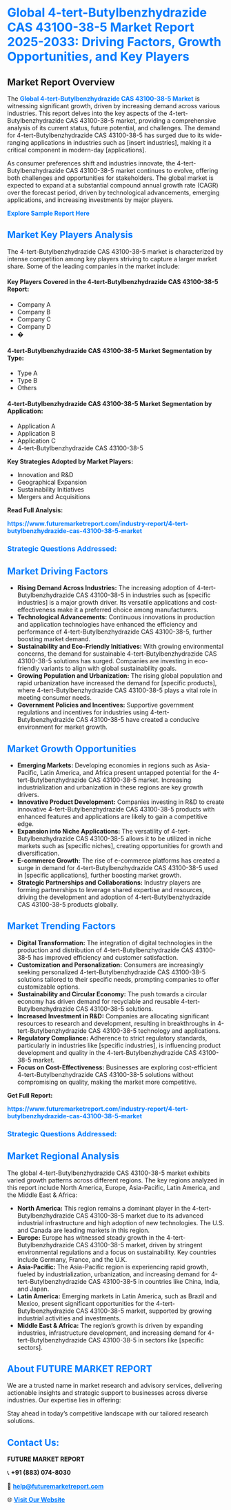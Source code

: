<h1 style="color: #007BFF;">Global 4-tert-Butylbenzhydrazide CAS 43100-38-5 Market Report 2025-2033: Driving Factors, Growth Opportunities, and Key Players</h1>

<section id="overview">
<h2>Market Report Overview</h2>
<p>The <a href="https://www.futuremarketreport.com/industry-report/4-tert-butylbenzhydrazide-cas-43100-38-5-market" style="color: #007BFF; text-decoration: none;"><strong>Global 4-tert-Butylbenzhydrazide CAS 43100-38-5 Market</strong></a> is witnessing significant growth, driven by increasing demand across various industries. This report delves into the key aspects of the 4-tert-Butylbenzhydrazide CAS 43100-38-5 market, providing a comprehensive analysis of its current status, future potential, and challenges. The demand for 4-tert-Butylbenzhydrazide CAS 43100-38-5 has surged due to its wide-ranging applications in industries such as [insert industries], making it a critical component in modern-day [applications].</p>
<p>As consumer preferences shift and industries innovate, the 4-tert-Butylbenzhydrazide CAS 43100-38-5 market continues to evolve, offering both challenges and opportunities for stakeholders. The global market is expected to expand at a substantial compound annual growth rate (CAGR) over the forecast period, driven by technological advancements, emerging applications, and increasing investments by major players.</p>
</section>

<section id="overview">
<p><a href="https://www.futuremarketreport.com/request-sample/reportId=119837" style="color: #007BFF; text-decoration: none;"><strong>Explore Sample Report Here</strong></a></p>
</section>

<section id="key-players">
<h2 style="color: #007BFF;">Market Key Players Analysis</h2>
<p>The 4-tert-Butylbenzhydrazide CAS 43100-38-5 market is characterized by intense competition among key players striving to capture a larger market share. Some of the leading companies in the market include:</p>
<h4>Key Players Covered in the 4-tert-Butylbenzhydrazide CAS 43100-38-5 Report:</h4>
<ul><li>Company A</li><li>Company B</li><li>Company C</li><li>Company D</li><li>�</li></ul>
<h4>4-tert-Butylbenzhydrazide CAS 43100-38-5 Market Segmentation by Type:</h4>
<ul><li>Type A</li><li>Type B</li><li>Others</li></ul>

<h4>4-tert-Butylbenzhydrazide CAS 43100-38-5 Market Segmentation by Application:</h4>
<ul><li>Application A</li><li>Application B</li><li>Application C</li><li>4-tert-Butylbenzhydrazide CAS 43100-38-5</li></ul>
<p><strong>Key Strategies Adopted by Market Players:</strong></p>
<ul>
<li>Innovation and R&D</li>
<li>Geographical Expansion</li>
<li>Sustainability Initiatives</li>
<li>Mergers and Acquisitions</li>
</ul>
</section>

<section>
<p><strong>Read Full Analysis: </strong></p><a href="https://www.futuremarketreport.com/industry-report/4-tert-butylbenzhydrazide-cas-43100-38-5-market" style="color: #007BFF; text-decoration: none;"><strong>https://www.futuremarketreport.com/industry-report/4-tert-butylbenzhydrazide-cas-43100-38-5-market</strong></a>
<h3 style="color: #007BFF;">Strategic Questions Addressed:</h3>
</section>

<section id="driving-factors">
<h2 style="color: #007BFF;">Market Driving Factors</h2>
<ul>
<li><strong>Rising Demand Across Industries:</strong> The increasing adoption of 4-tert-Butylbenzhydrazide CAS 43100-38-5 in industries such as [specific industries] is a major growth driver. Its versatile applications and cost-effectiveness make it a preferred choice among manufacturers.</li>
<li><strong>Technological Advancements:</strong> Continuous innovations in production and application technologies have enhanced the efficiency and performance of 4-tert-Butylbenzhydrazide CAS 43100-38-5, further boosting market demand.</li>
<li><strong>Sustainability and Eco-Friendly Initiatives:</strong> With growing environmental concerns, the demand for sustainable 4-tert-Butylbenzhydrazide CAS 43100-38-5 solutions has surged. Companies are investing in eco-friendly variants to align with global sustainability goals.</li>
<li><strong>Growing Population and Urbanization:</strong> The rising global population and rapid urbanization have increased the demand for [specific products], where 4-tert-Butylbenzhydrazide CAS 43100-38-5 plays a vital role in meeting consumer needs.</li>
<li><strong>Government Policies and Incentives:</strong> Supportive government regulations and incentives for industries using 4-tert-Butylbenzhydrazide CAS 43100-38-5 have created a conducive environment for market growth.</li>
</ul>
</section>

<section id="growth-opportunities">
<h2 style="color: #007BFF;">Market Growth Opportunities</h2>
<ul>
<li><strong>Emerging Markets:</strong> Developing economies in regions such as Asia-Pacific, Latin America, and Africa present untapped potential for the 4-tert-Butylbenzhydrazide CAS 43100-38-5 market. Increasing industrialization and urbanization in these regions are key growth drivers.</li>
<li><strong>Innovative Product Development:</strong> Companies investing in R&D to create innovative 4-tert-Butylbenzhydrazide CAS 43100-38-5 products with enhanced features and applications are likely to gain a competitive edge.</li>
<li><strong>Expansion into Niche Applications:</strong> The versatility of 4-tert-Butylbenzhydrazide CAS 43100-38-5 allows it to be utilized in niche markets such as [specific niches], creating opportunities for growth and diversification.</li>
<li><strong>E-commerce Growth:</strong> The rise of e-commerce platforms has created a surge in demand for 4-tert-Butylbenzhydrazide CAS 43100-38-5 used in [specific applications], further boosting market growth.</li>
<li><strong>Strategic Partnerships and Collaborations:</strong> Industry players are forming partnerships to leverage shared expertise and resources, driving the development and adoption of 4-tert-Butylbenzhydrazide CAS 43100-38-5 products globally.</li>
</ul>
</section>

<section id="trending-factors">
<h2 style="color: #007BFF;">Market Trending Factors</h2>
<ul>
<li><strong>Digital Transformation:</strong> The integration of digital technologies in the production and distribution of 4-tert-Butylbenzhydrazide CAS 43100-38-5 has improved efficiency and customer satisfaction.</li>
<li><strong>Customization and Personalization:</strong> Consumers are increasingly seeking personalized 4-tert-Butylbenzhydrazide CAS 43100-38-5 solutions tailored to their specific needs, prompting companies to offer customizable options.</li>
<li><strong>Sustainability and Circular Economy:</strong> The push towards a circular economy has driven demand for recyclable and reusable 4-tert-Butylbenzhydrazide CAS 43100-38-5 solutions.</li>
<li><strong>Increased Investment in R&D:</strong> Companies are allocating significant resources to research and development, resulting in breakthroughs in 4-tert-Butylbenzhydrazide CAS 43100-38-5 technology and applications.</li>
<li><strong>Regulatory Compliance:</strong> Adherence to strict regulatory standards, particularly in industries like [specific industries], is influencing product development and quality in the 4-tert-Butylbenzhydrazide CAS 43100-38-5 market.</li>
<li><strong>Focus on Cost-Effectiveness:</strong> Businesses are exploring cost-efficient 4-tert-Butylbenzhydrazide CAS 43100-38-5 solutions without compromising on quality, making the market more competitive.</li>
</ul>
</section>

<section>
<p><strong>Get Full Report: </strong></p><a href="https://www.futuremarketreport.com/industry-report/4-tert-butylbenzhydrazide-cas-43100-38-5-market" style="color: #007BFF; text-decoration: none;"><strong>https://www.futuremarketreport.com/industry-report/4-tert-butylbenzhydrazide-cas-43100-38-5-market</strong></a>
<h3 style="color: #007BFF;">Strategic Questions Addressed:</h3>
</section>


<section id="regional-analysis">
<h2 style="color: #007BFF;">Market Regional Analysis</h2>
<p>The global 4-tert-Butylbenzhydrazide CAS 43100-38-5 market exhibits varied growth patterns across different regions. The key regions analyzed in this report include North America, Europe, Asia-Pacific, Latin America, and the Middle East & Africa:</p>
<ul>
<li><strong>North America:</strong> This region remains a dominant player in the 4-tert-Butylbenzhydrazide CAS 43100-38-5 market due to its advanced industrial infrastructure and high adoption of new technologies. The U.S. and Canada are leading markets in this region.</li>
<li><strong>Europe:</strong> Europe has witnessed steady growth in the 4-tert-Butylbenzhydrazide CAS 43100-38-5 market, driven by stringent environmental regulations and a focus on sustainability. Key countries include Germany, France, and the U.K.</li>
<li><strong>Asia-Pacific:</strong> The Asia-Pacific region is experiencing rapid growth, fueled by industrialization, urbanization, and increasing demand for 4-tert-Butylbenzhydrazide CAS 43100-38-5 in countries like China, India, and Japan.</li>
<li><strong>Latin America:</strong> Emerging markets in Latin America, such as Brazil and Mexico, present significant opportunities for the 4-tert-Butylbenzhydrazide CAS 43100-38-5 market, supported by growing industrial activities and investments.</li>
<li><strong>Middle East & Africa:</strong> The region’s growth is driven by expanding industries, infrastructure development, and increasing demand for 4-tert-Butylbenzhydrazide CAS 43100-38-5 in sectors like [specific sectors].</li>
</ul>
</section>

<footer>
<h2 style="color: #007BFF;">About FUTURE MARKET REPORT</h2>
<p>We are a trusted name in market research and advisory services, delivering actionable insights and strategic support to businesses across diverse industries. Our expertise lies in offering:</p>

<p>Stay ahead in today’s competitive landscape with our tailored research solutions.</p>

<h2 style="color: #007BFF;">Contact Us:</h2>
<p><strong>FUTURE MARKET REPORT</strong></p>
<p>📞 <strong>+91 (883) 074-8030</strong></p>
<p>📧 <strong><a href="mailto:help@futuremarketreport.com" style="color: #007BFF;">help@futuremarketreport.com</a></strong></p>
<p>🌐 <strong><a href="https://www.futuremarketreport.com/" style="color: #007BFF;">Visit Our Website</a></strong></p>
</footer>